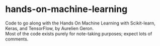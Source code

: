 # hands-on-machine-learning
Code to go along with the Hands On Machine Learning with Scikit-learn, Keras, and TensorFlow, by Aurelien Geron.  
Most of the code exists purely for note-taking purposes; expect lots of comments.
